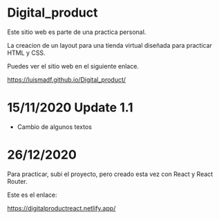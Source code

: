 # Digital_product

Este sitio web es parte de una practica personal.

La creacion de un layout para una tienda virtual diseñada para practicar HTML y CSS.

Puedes ver el sitio web en el siguiente enlace.

https://luismadf.github.io/Digital_product/

# 15/11/2020 Update 1.1

- Cambio de algunos textos

# 26/12/2020

Para practicar, subi el proyecto, pero creado esta vez con React y React Router.

Este es el enlace:

https://digitalproductreact.netlify.app/
